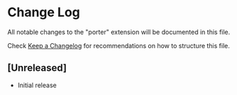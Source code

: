 # Change Log

All notable changes to the "porter" extension will be documented in this file.

Check [Keep a Changelog](http://keepachangelog.com/) for recommendations on how to structure this file.

## [Unreleased]

- Initial release